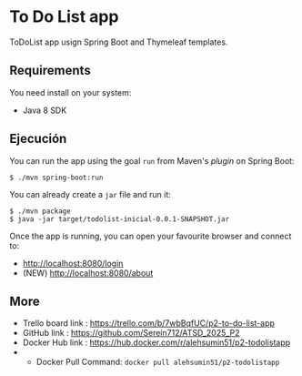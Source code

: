 # To Do List app

ToDoList app usign Spring Boot and Thymeleaf templates.

## Requirements

You need install on your system:

- Java 8 SDK

## Ejecución

You can run the app using the goal `run` from Maven's _plugin_ 
on Spring Boot:

```
$ ./mvn spring-boot:run 
```   

You can already create a `jar` file and run it:

```
$ ./mvn package
$ java -jar target/todolist-inicial-0.0.1-SNAPSHOT.jar 
```

Once the app is running, you can open your favourite browser and connect to:

- [http://localhost:8080/login](http://localhost:8080/login)
- (NEW) [http://localhost:8080/about](http://localhost:8080/about)

## More

- Trello board link : 	https://trello.com/b/7wbBqfUC/p2-to-do-list-app 
- GitHub link :			https://github.com/Serein712/ATSD_2025_P2
- Docker Hub link : 	https://hub.docker.com/r/alehsumin51/p2-todolistapp
- - Docker Pull Command:	```docker pull alehsumin51/p2-todolistapp```